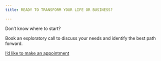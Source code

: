 ```yaml
---
title: READY TO TRANSFORM YOUR LIFE OR BUSINESS?

---
```

Don’t know where to start?

Book an exploratory call to discuss your needs and identify the best path forward.

<a class="button" href="https://www.gorendezvous.com/homepage/111690" target="_blank">I’d like to make an appointment</a><span class="self_center">